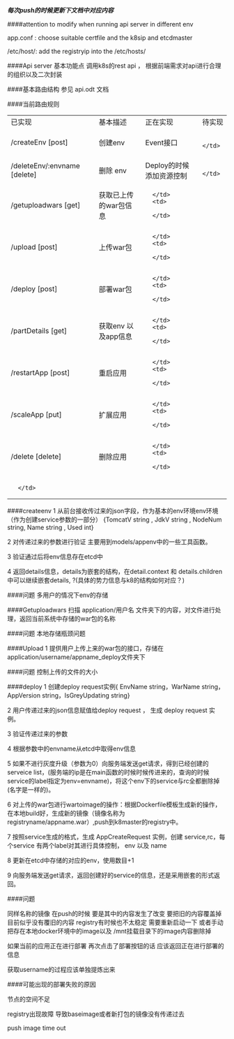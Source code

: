 ***每次push的时候更新下文档中对应内容***

####attention to modify when running api server in different env

app.conf : choose suitable certfile and the k8sip and etcdmaster

/etc/host/: add the registryip into the /etc/hosts/

####Api server 基本功能点
调用k8s的rest api ， 根据前端需求对api进行合理的组织以及二次封装

####基本路由结构
参见 api.odt 文档

####当前路由规则

<table>
   <tr>
      <td>
         &#24050;&#23454;&#29616;
      </td>
      <td>
         &#22522;&#26412;&#25551;&#36848;
      </td>
      <td>
         &#27491;&#22312;&#23454;&#29616;
      </td>
      <td>
         &#24453;&#23454;&#29616;
      </td>
   </tr>
   <tr>
      <td>
         /createEnv [post]
      </td>
      <td>
         &#21019;&#24314;env 
      </td>
      <td>
         Event&#25509;&#21475;
      </td>
      <td>
         
      </td>
   </tr>
   <tr>
      <td>
         /deleteEnv/:envname [delete]
      </td>
      <td>
         &#21024;&#38500; env
      </td>
      <td>
         Deploy&#30340;&#26102;&#20505;&#28155;&#21152;&#36164;&#28304;&#25511;&#21046;
      </td>
      <td>
         
      </td>
   </tr>
   <tr>
      <td>
         /getuploadwars [get]
      </td>
      <td>
         &#33719;&#21462;&#24050;&#19978;&#20256;&#30340;war&#21253;&#20449;&#24687;
      </td>
      <td>
         
      </td>
      <td>
         
      </td>
   </tr>
   <tr>
      <td>
         /upload [post]
      </td>
      <td>
         &#19978;&#20256;war&#21253;
      </td>
      <td>
         
      </td>
      <td>
         
      </td>
   </tr>
   <tr>
      <td>
         /deploy [post]
      </td>
      <td>
         &#37096;&#32626;war&#21253;
      </td>
      <td>
         
      </td>
      <td>
         
      </td>
   </tr>
   <tr>
      <td>
         /partDetails [get]
      </td>
      <td>
         &#33719;&#21462;env &#20197;&#21450;app&#20449;&#24687;
      </td>
      <td>
         
      </td>
      <td>
         
      </td>
   </tr>
   <tr>
      <td>
         /restartApp [post]
      </td>
      <td>
         &#37325;&#21551;&#24212;&#29992;
      </td>
      <td>
         
      </td>
      <td>
         
      </td>
   </tr>
   <tr>
      <td>
         /scaleApp [put]
      </td>
      <td>
         &#25193;&#23637;&#24212;&#29992;
      </td>
      <td>
         
      </td>
      <td>
         
      </td>
   </tr>
   <tr>
      <td>
         /delete [delete]
      </td>
      <td>
         &#21024;&#38500;&#24212;&#29992;
      </td>
      <td>
         
      </td>
      <td>
         
      </td>
   </tr>
   <tr>
      <td>
         
      </td>
   </tr>
</table>

####createenv
1 从前台接收传过来的json字段，作为基本的env环境env环境（作为创建service参数的一部分） {TomcatV string , JdkV    string , NodeNum string, Name    string , Used    int} 

2 对传递过来的参数进行验证 主要用到models/appenv中的一些工具函数。

3 验证通过后将env信息存在etcd中

4 返回details信息，details为嵌套的结构，在detail.context 和 details.children中可以继续嵌套details, ?(具体的势力信息与k8的结构如何对应？)

####问题
多用户的情况下env的存储

####Getuploadwars
扫描 application/用户名 文件夹下的内容，对文件进行处理，返回当前系统中存储的war包的名称

####问题
本地存储瓶颈问题

####Upload
1 提供用户上传上来的war包的接口，存储在application/username/appname_deploy文件夹下

####问题
控制上传的文件的大小

####deploy
1 创建deploy request实例{ EnvName  string，WarName   string，AppVersion string，IsGreyUpdating string}

2 用户传递过来的json信息赋值给deploy request ， 生成 deploy request 实例。

3 验证传递过来的参数

4 根据参数中的envname从etcd中取得env信息

5 如果不进行灰度升级（参数为0）向服务端发送get请求，得到已经创建的serveice list，(服务端的ip是在main函数的时候时候传进来的，查询的时候service的label指定为env=envname)，将这个env下的service与rc全都删除掉(名字是一样的)。

6 对上传的war包进行wartoimage的操作：根据Dockerfile模板生成新的操作，在本地build好，生成新的镜像（镜像名称为 registryname/appname.war）,push到k8master的registry中。

7 按照service生成的格式，生成 AppCreateRequest 实例，创建 service,rc，每个service 有两个label对其进行具体控制， env 以及 name

8 更新在etcd中存储的对应的env，使用数目+1

9 向服务端发送get请求，返回创建好的service的信息，还是采用嵌套的形式返回。 


####问题

同样名称的镜像 在push的时候 要是其中的内容发生了改变 要把旧的内容覆盖掉 目前似乎没有覆旧的内容 registry有时候也不太稳定 需要重新启动一下 或者手动把存在本地docker环境中的image以及 /mnt挂载目录下的image内容删除掉

如果当前的应用正在进行部署 再次点击了部署按钮的话 应该返回正在进行部署的信息

获取username的过程应该单独提炼出来


####可能出现的部署失败的原因

节点的空间不足

registry出现故障 导致baseimage或者新打包的镜像没有传递过去

push image time out




